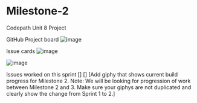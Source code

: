 # Milestone-2
Codepath Unit 8 Project

GitHub Project board
![image](https://github.com/user-attachments/assets/a6983d43-0e00-43c2-a7fc-e166ddf9ae30)


Issue cards
![image](https://github.com/user-attachments/assets/e25c2764-de0b-4917-83a5-b3a1cfeebf2c)

![image](https://github.com/user-attachments/assets/e507d66f-1b1e-4646-bc59-f17aa863abb5)
 
Issues worked on this sprint
[]
[]
[Add giphy that shows current build progress for Milestone 2. Note: We will be looking for progression of work between Milestone 2 and 3. Make sure your giphys are not duplicated and clearly show the change from Sprint 1 to 2.]
